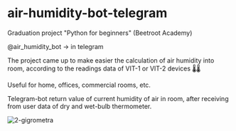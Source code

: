 # air-humidity-bot-telegram
Graduation project "Python for beginners" (Beetroot Academy)

@air_humidity_bot -> in telegram

The project came up to make easier the calculation of air humidity into room, according to the readings data of VIT-1 or VIT-2 devices 🌡🌡 

Useful for home, offices, commercial rooms, etc.

Telegram-bot return value of current humidity of air in room, after receiving from user data of dry and wet-bulb thermometer.

![2-gigrometra](https://user-images.githubusercontent.com/86183597/137700968-936cb1c8-5abf-49be-ba04-27338e150066.jpg)
